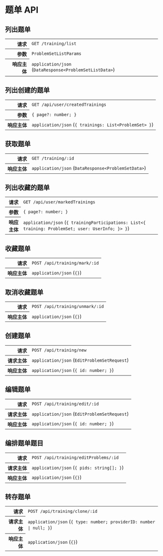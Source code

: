 # 题单 API

## 列出题单

<table>
  <tr>
    <th align="right">请求</th>
    <td><code>GET /training/list</code></td>
  </tr>
  <tr>
    <th align="right">参数</th>
    <td><code>ProblemSetListParams</code></td>
  </tr>
  <tr>
    <th align="right">响应主体</th>
    <td><code>application/json</code> (<code>DataResponse&lt;ProblemSetListData&gt;</code>)</td>
  </tr>
</table>

## 列出创建的题单

<table>
  <tr>
    <th align="right">请求</th>
    <td><code>GET /api/user/createdTrainings</code></td>
  </tr>
  <tr>
    <th align="right">参数</th>
    <td><code>{ page?: number; }</code></td>
  </tr>
  <tr>
    <th align="right">响应主体</th>
    <td><code>application/json</code> (<code>{ trainings: List&lt;ProblemSet&gt; }</code>)</td>
  </tr>
</table>

## 获取题单

<table>
  <tr>
    <th align="right">请求</th>
    <td><code>GET /training/:id</code></td>
  </tr>
  <tr>
    <th align="right">响应主体</th>
    <td><code>application/json</code> (<code>DataResponse&lt;ProblemSetData&gt;</code>)</td>
  </tr>
</table>

## 列出收藏的题单

<table>
  <tr>
    <th align="right">请求</th>
    <td><code>GET /api/user/markedTrainings</code></td>
  </tr>
  <tr>
    <th align="right">参数</th>
    <td><code>{ page?: number; }</code></td>
  </tr>
  <tr>
    <th align="right">响应主体</th>
    <td><code>application/json</code> (<code>{ trainingParticipations: List&lt;{ training: ProblemSet; user: UserInfo; }&gt; }</code>)</td>
  </tr>
</table>

## 收藏题单

<table>
  <tr>
    <th align="right">请求</th>
    <td><code>POST /api/training/mark/:id</code></td>
  </tr>
  <tr>
    <th align="right">响应主体</th>
    <td><code>application/json</code> (<code>{}</code>)</td>
  </tr>
</table>

## 取消收藏题单

<table>
  <tr>
    <th align="right">请求</th>
    <td><code>POST /api/training/unmark/:id</code></td>
  </tr>
  <tr>
    <th align="right">响应主体</th>
    <td><code>application/json</code> (<code>{}</code>)</td>
  </tr>
</table>

## 创建题单

<table>
  <tr>
    <th align="right">请求</th>
    <td><code>POST /api/training/new</code></td>
  </tr>
  <tr>
    <th align="right">请求主体</th>
    <td><code>application/json</code> (<code>EditProblemSetRequest</code>)</td>
  </tr>
  <tr>
    <th align="right">响应主体</th>
    <td><code>application/json</code> (<code>{ id: number; }</code>)</td>
  </tr>
</table>

## 编辑题单

<table>
  <tr>
    <th align="right">请求</th>
    <td><code>POST /api/training/edit/:id</code></td>
  </tr>
  <tr>
    <th align="right">请求主体</th>
    <td><code>application/json</code> (<code>EditProblemSetRequest</code>)</td>
  </tr>
  <tr>
    <th align="right">响应主体</th>
    <td><code>application/json</code> (<code>{ id: number; }</code>)</td>
  </tr>
</table>

## 编排题单题目

<table>
  <tr>
    <th align="right">请求</th>
    <td><code>POST /api/training/editProblems/:id</code></td>
  </tr>
  <tr>
    <th align="right">请求主体</th>
    <td><code>application/json</code> (<code>{ pids: string[]; }</code>)</td>
  </tr>
  <tr>
    <th align="right">响应主体</th>
    <td><code>application/json</code> (<code>{}</code>)</td>
  </tr>
</table>

## 转存题单

<table>
  <tr>
    <th align="right">请求</th>
    <td><code>POST /api/training/clone/:id</code></td>
  </tr>
  <tr>
    <th align="right">请求主体</th>
    <td><code>application/json</code> (<code>{ type: number; providerID: number | null; }</code>)</td>
  </tr>
  <tr>
    <th align="right">响应主体</th>
    <td><code>application/json</code> (<code>{}</code>)</td>
  </tr>
</table>
